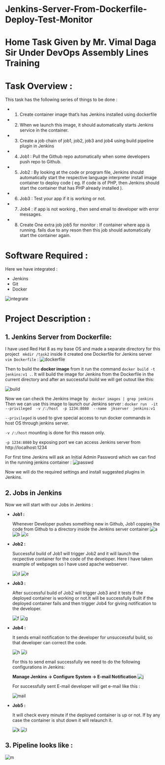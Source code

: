 # Jenkins-Server-From-Dockerfile-Deploy-Test-Monitor

# Home Task Given by Mr. Vimal Daga Sir Under DevOps Assembly Lines Training

# Task Overview :
This task has the following series of things to be done :

* 1.	Create container image that’s has Jenkins installed  using dockerfile 
* 2.	When we launch this image, it should automatically starts Jenkins service in the container.
* 3.	Create a job chain of job1, job2, job3 and  job4 using build pipeline plugin in Jenkins 
* 4. Job1 : Pull  the Github repo automatically when some developers push repo to Github.
* 5. Job2 : By looking at the code or program file, Jenkins should automatically start the respective language interpreter install image        container to deploy code ( eg. If code is of  PHP, then Jenkins should start the container that has PHP already installed ).
* 6.	Job3 : Test your app if it  is working or not.
* 7.	Job4 : if app is not working , then send email to developer with error messages.
* 8.	Create One extra job job5 for monitor : If container where app is running. fails due to any reson then this job should automatically       start the container again.

# Software Required :
Here we have integrated :
* Jenkins 
* Git
* Docker

![integrate](https://i2.wp.com/www.techrunnr.com/wp-content/uploads/2019/01/gitdockerjenkins.png?fit=248%2C203&ssl=1)

# Project Description :

## 1. Jenkins Server from Dockerfile:

I have used Red Hat 8 as my base OS and made a separate directory for this project
` mkdir /task2`
inside it created one Dockerfile for Jenkins server ` vim Dockerfile` :
![dockerfile](https://github.com/disha1822/Jenkins-Server-From-Dockerfile-Deploy-Test-Monitor/blob/master/dockerfile.png?raw=true)

Then to build the **docker image** from it run the command `docker build -t jenkins:v1 .`. 
It will build the image for Jenkins from the Dockerfile in the current directory and after an successful build we will get outout like this:

![build](https://github.com/disha1822/Jenkins-Server-From-Dockerfile-Deploy-Test-Monitor/blob/master/build.png?raw=true)

Now we can check the Jenkins image by ` docker images | grep jenkins` 
Then we can use this image to launch our Jenkins server :
`docker run  -it  --privileged  -v /:/host  -p 1234:8080  --name  jkserver  jenkins:v1`

`--privileged` is used to give special access to run docker commands in host OS through jenkins server.

`-v /:/host` mounting is done for this reason only.

`-p 1234:8080` by exposing port we can access Jenkins server from http://localhost:1234

For first time Jenkins will ask an Initial Admin Password which we can find in the running jenkins container :
![passwd](https://github.com/disha1822/Jenkins-Server-From-Dockerfile-Deploy-Test-Monitor/blob/master/jkstart.png?raw=true)

Now we will do the required settings and install suggested plugins in Jenkins.

## 2. Jobs in Jenkins
Now we will start with our Jobs in Jenkins :

  * **Job1 :**
 
    Whenever Developer pushes something new in Github, Job1 coppies the code from Github to a directory inside the Jenkins server       container
     ![a](https://github.com/disha1822/Jenkins-Server-From-Dockerfile-Deploy-Test-Monitor/blob/master/job1_1.png?raw=true)
     ![b](https://github.com/disha1822/Jenkins-Server-From-Dockerfile-Deploy-Test-Monitor/blob/master/job1_2.png?raw=true)
     ![c](https://github.com/disha1822/Jenkins-Server-From-Dockerfile-Deploy-Test-Monitor/blob/master/job1_3.png?raw=true)
  
  * **Job2 :**
  
     Successful build of Job1 will trigger Job2 and it will launch the recpective container for the code of the developer.
     Here I have taken example of webpages so I have used apache webserver.
  
     ![d](https://github.com/disha1822/Jenkins-Server-From-Dockerfile-Deploy-Test-Monitor/blob/master/job2_1.png?raw=true)
     ![e](https://github.com/disha1822/Jenkins-Server-From-Dockerfile-Deploy-Test-Monitor/blob/master/job2_2.png?raw=true)
  
  * **Job3 :**
  
     After successful build of Job2 will trigger Job3 and it tests if the deployed container is working or not.It will be successfully built if the deployed container fails and then trigger Job4 for giving notification to the developer.
     
     ![f](https://github.com/disha1822/Jenkins-Server-From-Dockerfile-Deploy-Test-Monitor/blob/master/job3_1.png?raw=true)
     ![g](https://github.com/disha1822/Jenkins-Server-From-Dockerfile-Deploy-Test-Monitor/blob/master/job3_2.png?raw=true)
     
  * **Job4 :**
  
     It sends email notification to the developer for unsuccessful build, so that developer can correct the code.
     
     ![h](https://github.com/disha1822/Jenkins-Server-From-Dockerfile-Deploy-Test-Monitor/blob/master/job4_1.png?raw=true)
     ![i](https://github.com/disha1822/Jenkins-Server-From-Dockerfile-Deploy-Test-Monitor/blob/master/job4_2.png?raw=true)
     
     For this to send email successfully we need to do the following configurations in Jenkins:
     
     **Manage Jenkins -> Configure System -> E-mail Notification**
     ![j](https://github.com/disha1822/Jenkins-Server-From-Dockerfile-Deploy-Test-Monitor/blob/master/config.png?raw=true)
     
     For successfully sent E-mail developer will get e-mail like this :
     
     ![mail](https://github.com/disha1822/Jenkins-Server-From-Dockerfile-Deploy-Test-Monitor/blob/master/notification.png?raw=true)
  
  * **Job5 :**
  
     It will check every minute if the deployed container is up or not. If by any case the container is shut down it will relaunch it.
     
     ![k](https://github.com/disha1822/Jenkins-Server-From-Dockerfile-Deploy-Test-Monitor/blob/master/job5_1.png?raw=true)
     ![l](https://github.com/disha1822/Jenkins-Server-From-Dockerfile-Deploy-Test-Monitor/blob/master/job5_2.png?raw=true)
     
     
## 3. Pipeline looks like :

![m](https://github.com/disha1822/Jenkins-Server-From-Dockerfile-Deploy-Test-Monitor/blob/master/pipeline.png?raw=true)
